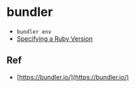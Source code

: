 # bundler

* `bundler env`
* [Specifying a Ruby Version](https://bundler.io/gemfile_ruby.html#specifying-a-ruby-version)


## Ref

* [https://bundler.io/](https://bundler.io/)
